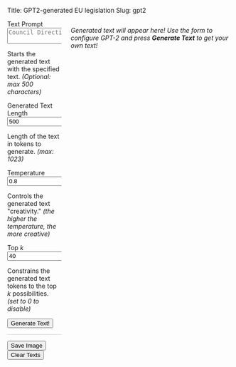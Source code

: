 Title: GPT2-generated EU legislation
Slug: gpt2

<html>
<head>
	<meta name="viewport" content="width=device-width, initial-scale=1">
	<script defer src="https://use.fontawesome.com/releases/v5.3.1/js/all.js"></script>
</head>
<body>
	<section id="main" class="section">
		<div class="container">
			<div class="columns is-variable is-5">
				<div class="column is-narrow" style="width: 250px;">
					<form id="gen-form">
						<div class="field">
							<label class="label">Text Prompt</label>
							<div class="control">
								<textarea id="prefix" class="textarea" type="text" placeholder="Council Directive" rows="2"></textarea>
							</div>
							<p class="help">Starts the generated text with the specified text. <em>(Optional: max 500 characters)</em>
							</p>
						</div>
						<div class="field">
							<label class="label">Generated Text Length</label>
							<div class="control">
								<input id="length" class="input" type="text" placeholder="Text input" value="500">
							</div>
							<p class="help">Length of the text in tokens to generate. <em>(max: 1023)</em></p>
						</div>
						<div class="field">
							<label class="label">Temperature</label>
							<div class="control">
								<input id="temperature" class="input" type="text" placeholder="0.8" value="0.8">
							</div>
							<p class="help">Controls the generated text "creativity." <em>(the higher the temperature, the more	creative)</em></p>
						</div>
						<div class="field">
							<label class="label">Top <em>k</em></label>
							<div class="control">
								<input id="top_k" class="input" type="text" placeholder="40" value="40">
							</div>
							<p class="help">Constrains the generated text tokens to the top <em>k</em> possibilities. <em>(set to 0 to
									disable)</em></p>
						</div>
						<div class="buttons">
							<span class="control">
								<button type="submit" name="submit" id="generate-text" class="button is-link">
									<span class="icon">
										<i class="fas fa-md fa-pen"></i>
									</span><span>Generate Text!</span></button>
							</span>
						</div>
					</form>
					<div id="extra-buttons" class="buttons">
						<span class="control">
							<button id="save-image" class="button is-success">
								<span class="icon">
									<i class="fas fa-md fa-save"></i>
								</span><span>Save Image</span></button>
						</span>
						<span class="control">
							<button id="clear-text" class="button is-danger">
								<span class="icon">
									<i class="fas fa-md fa-trash-alt"></i>
								</span><span>Clear Texts</span< /button> </span> </div>
				</div>
				<div id="model-output" class="column">
					<p id="tutorial" text-align="right" class="subtitle"><em>Generated text will appear here!
							Use the form to configure GPT-2 and press <strong>Generate Text</strong>
							to get your own text!
						</em></p>
				</div>
			</div>
		</div>
	</section>
</body>

<script src="https://code.jquery.com/jquery-3.4.1.min.js"
	integrity="sha256-CSXorXvZcTkaix6Yvo6HppcZGetbYMGWSFlBw8HfCJo=" crossorigin="anonymous">
	</script>

<script src="http://html2canvas.hertzen.com/dist/html2canvas.min.js">
</script>

<script type="text/javascript">
	$(function () {
		$('#gen-form').submit(function (e) {
			e.preventDefault();
			$.ajax({
				type: "POST",
				url: "https://eu-text-generator-lpl4nmyypq-ew.a.run.app",
				dataType: "json",
				data: JSON.stringify(getInputValues()),
				beforeSend: function (data) {
					$('#generate-text').addClass("is-loading");
					$('#generate-text').prop("disabled", true);
				},
				success: function (data) {
					$('#generate-text').removeClass("is-loading");
					$('#generate-text').prop("disabled", false);
					$('#tutorial').remove();
					var gentext = data.text;
					if ($("#prefix").length & $("#prefix").val() != '') {
						var pattern = new RegExp('^' + $("#prefix").val(), 'g');
						var gentext = gentext.replace(pattern, '<strong>' + $("#prefix").val() + '</strong>');
					}

					var gentext = gentext.replace(/\n\n/g, "<div><br></div>").replace(/\n/g, "<div></div>");
					var html = '<div class=\"gen-box\">' + gentext + '</div><div class="gen-border"></div>';
					$(html).appendTo('#model-output').hide().fadeIn("slow");
				},
				error: function (jqXHR, textStatus, errorThrown) {
					$('#generate-text').removeClass("is-loading");
					$('#generate-text').prop("disabled", false);
					$('#tutorial').remove();
					var html = '<div class="gen-box warning">There was an error generating the text! Please try again!</div><div class="gen-border"></div>';
					$(html).appendTo('#model-output').hide().fadeIn("slow");
				}
			});
		});
		$('#clear-text').click(function (e) {
			$('#model-output').text('')
		});

		// https://stackoverflow.com/a/51478809
		$("#save-image").click(function () {

			html2canvas(document.querySelector('#model-output')).then(function (canvas) {

				saveAs(canvas.toDataURL(), 'gen_texts.png');
			});
		});

	});

	function getInputValues() {
		var inputs = {};
		$("textarea, input").each(function () {
			inputs[$(this).attr('id')] = $(this).val();
		});
		return inputs;
	}

	// https://stackoverflow.com/a/51478809
	function saveAs(uri, filename) {

		var link = document.createElement('a');

		if (typeof link.download === 'string') {

			link.href = uri;
			link.download = filename;

			//Firefox requires the link to be in the body
			document.body.appendChild(link);

			//simulate click
			link.click();

			//remove the link when done
			document.body.removeChild(link);

		} else {

			window.open(uri);

		}
	}
</script>
</html>

<style>
	html,
	body {
		height: 95% !important;
		margin: 0 !important;
	}

	footer {
		/*max-height: 5% !important;*/
		padding: 1em !important
	}

	section {
		min-height: 95% !important
	}

	.gen-box {
		background-color: #fff;
		display: block;
		padding: 1.25rem;
		color: #4a4a4a;
		font-size: 1rem;
		font-weight: 400;
		line-height: 1.25;
    }

	.gen-border {
		height: 0.25em;
		background-color: #d5d5d5;
	}

	.gen-box.warning {
		color: red;
		font-weight: 700;

	}

	.brand-text {
		display: flex;
		align-items: center;
		font-size: 1.5em
	}

	#extra-buttons {
		padding-top: 1em;
		margin-top: 1em;
		border-top: 0.5px solid #d5d5d5;
	}
</style>